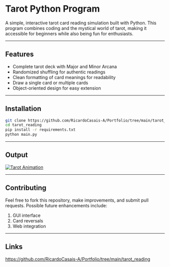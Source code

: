 # Tarot Python Program

A simple, interactive tarot card reading simulation built with Python. This program combines coding and the mystical world of tarot, making it accessible for beginners while also being fun for enthusiasts.

---

## Features

- Complete tarot deck with Major and Minor Arcana  
- Randomized shuffling for authentic readings  
- Clean formatting of card meanings for readability  
- Draw a single card or multiple cards  
- Object-oriented design for easy extension  

---

## Installation

```bash
git clone https://github.com/RicardoCasais-A/Portfolio/tree/main/tarot_reading
cd tarot_reading
pip install -r requirements.txt
python main.py
```

---

## Output
[![Tarot Animation](https://media2.dev.to/dynamic/image/width=800%2Cheight=%2Cfit=scale-down%2Cgravity=auto%2Cformat=auto/https%3A%2F%2Fdev-to-uploads.s3.amazonaws.com%2Fuploads%2Farticles%2Fkb6kzkfxcvmc2sklxg81.gif)](https://github.com/RicardoCasais-A/Portfolio/tree/main/tarot_reading)

---

## Contributing
Feel free to fork this repository, make improvements, and submit pull requests. Possible future enhancements include:
1. GUI interface
2. Card reversals
3. Web integration

---

## Links
https://github.com/RicardoCasais-A/Portfolio/tree/main/tarot_reading
